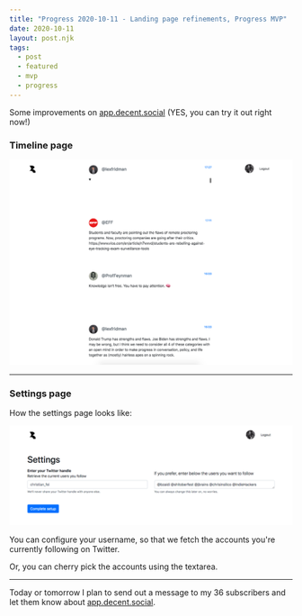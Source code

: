 ```yaml
---
title: "Progress 2020-10-11 - Landing page refinements, Progress MVP"
date: 2020-10-11
layout: post.njk
tags:
  - post
  - featured
  - mvp
  - progress
---
```


Some improvements on [app.decent.social](https://app.decent.social) (YES, you can try it out right now!)

### Timeline page

![decent-mvp](/img/blog/mvp-2020-10-11.png)

---

### Settings page

How the settings page looks like:

![decent-settings](/img/blog/settings-page-2020-10-11.png)

You can configure your username, so that we fetch the accounts you're currently following on Twitter.

Or, you can cherry pick the accounts using the textarea.

---

Today or tomorrow I plan to send out a message to my 36 subscribers and let them know about [app.decent.social](https://app.decent.social).
